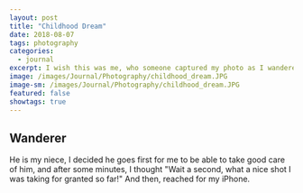 ```yaml
---
layout: post
title: "Childhood Dream"
date: 2018-08-07
tags: photography
categories:
  - journal
excerpt: I wish this was me, who someone captured my photo as I wandered by the river.
image: /images/Journal/Photography/childhood_dream.JPG
image-sm: /images/Journal/Photography/childhood_dream.JPG
featured: false
showtags: true
---
```


## Wanderer

He is my niece, I decided he goes first for me to be able to take good care of him, and after some minutes, I thought "Wait a second, what a nice shot I was taking for granted so far!" And then, reached for my iPhone.